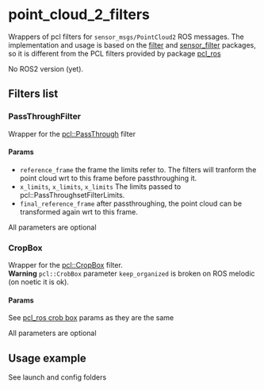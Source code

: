 # point_cloud_2_filters

Wrappers of pcl filters for `sensor_msgs/PointCloud2` ROS messages. The implementation and usage is based on the [filter](https://wiki.ros.org/filters) and [sensor_filter](https://wiki.ros.org/sensor_filters) packages, so it is different from the PCL filters provided by package [pcl_ros](https://wiki.ros.org/pcl_ros/Tutorials/filters) 

No ROS2 version (yet).

## Filters list
### PassThroughFilter
Wrapper for the [pcl::PassThrough](https://pointclouds.org/documentation/classpcl_1_1_pass_through_3_01pcl_1_1_p_c_l_point_cloud2_01_4.html) filter 
#### Params
-   `reference_frame` the frame the limits refer to. The filters will tranform the point cloud wrt to this frame before passthroughing it.
-   `x_limits`, `x_limits`, `x_limits` The limits passed to  pcl::PassThroughsetFilterLimits.
-   `final_reference_frame` after passthroughing, the point cloud can be transformed again wrt to this frame.

All parameters are optional

### CropBox
Wrapper for the [pcl::CropBox](https://pointclouds.org/documentation/classpcl_1_1_crop_box_3_01pcl_1_1_p_c_l_point_cloud2_01_4.html) filter.  
**Warning** `pcl::CrobBox` parameter `keep_organized` is broken on ROS melodic (on noetic it is ok).
#### Params
See [pcl_ros crob box](https://wiki.ros.org/pcl_ros/Tutorials/filters#CropBox) params as they are the same

All parameters are optional

## Usage example
See launch and config folders
